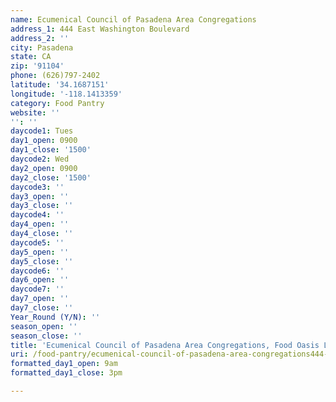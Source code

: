 ```yaml
---
name: Ecumenical Council of Pasadena Area Congregations
address_1: 444 East Washington Boulevard
address_2: ''
city: Pasadena
state: CA
zip: '91104'
phone: (626)797-2402
latitude: '34.1687151'
longitude: '-118.1413359'
category: Food Pantry
website: ''
'': ''
daycode1: Tues
day1_open: 0900
day1_close: '1500'
daycode2: Wed
day2_open: 0900
day2_close: '1500'
daycode3: ''
day3_open: ''
day3_close: ''
daycode4: ''
day4_open: ''
day4_close: ''
daycode5: ''
day5_open: ''
day5_close: ''
daycode6: ''
day6_open: ''
daycode7: ''
day7_open: ''
day7_close: ''
Year_Round (Y/N): ''
season_open: ''
season_close: ''
title: 'Ecumenical Council of Pasadena Area Congregations, Food Oasis Los Angeles'
uri: /food-pantry/ecumenical-council-of-pasadena-area-congregations444-/
formatted_day1_open: 9am
formatted_day1_close: 3pm

---
```

